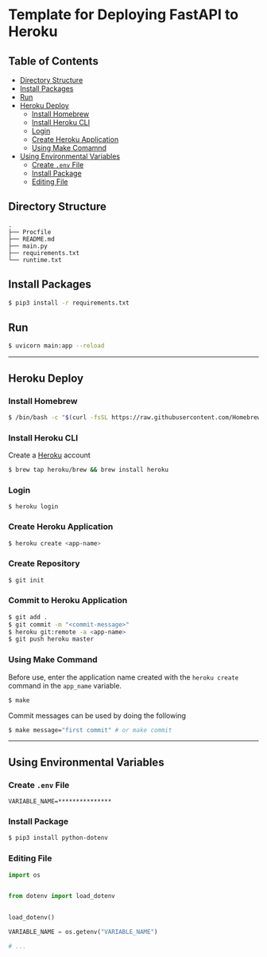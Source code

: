 # Template for Deploying FastAPI to Heroku

## Table of Contents

- [Directory Structure](https://github.com/ogty/fastapi-heroku-template#Directory-Structure)
- [Install Packages](https://github.com/ogty/fastapi-heroku-template#Install-Packages)
- [Run](https://github.com/ogty/fastapi-heroku-template#Run)
- [Heroku Deploy](https://github.com/ogty/fastapi-heroku-template#)
    - [Install Homebrew](https://github.com/ogty/fastapi-heroku-template#Install-Homebrew)
    - [Install Heroku CLI](https://github.com/ogty/fastapi-heroku-template#Install-Heroku-CLI)
    - [Login](https://github.com/ogty/fastapi-heroku-template#Login)
    - [Create Heroku Application](https://github.com/ogty/fastapi-heroku-template#Create-Heroku-Application)
    - [Using Make Comamnd](https://github.com/ogty/fastapi-heroku-template#Using-Make-Command)
- [Using Environmental Variables](https://github.com/ogty/fastapi-heroku-template#Using-Environmental-Variables)
    - [Create `.env` File](https://github.com/ogty/fastapi-heroku-template#Create-env-File)
    - [Install Package](https://github.com/ogty/fastapi-heroku-template#Install-Package)
    - [Editing File](https://github.com/ogty/fastapi-heroku-template#Editing-File)

## Directory Structure

```
.
├── Procfile
├── README.md
├── main.py
├── requirements.txt
└── runtime.txt
```

## Install Packages

```zsh
$ pip3 install -r requirements.txt
```

## Run

```zsh
$ uvicorn main:app --reload
```

---

## Heroku Deploy

### Install Homebrew

```zsh
$ /bin/bash -c "$(curl -fsSL https://raw.githubusercontent.com/Homebrew/install/HEAD/install.sh)"
```

### Install Heroku CLI

Create a [Heroku](https://www.heroku.com/) account

```zsh
$ brew tap heroku/brew && brew install heroku
```

### Login

```
$ heroku login
```

### Create Heroku Application

```zsh
$ heroku create <app-name>
```

### Create Repository

```zsh
$ git init
```

### Commit to Heroku Application

```zsh
$ git add .
$ git commit -m "<commit-message>"
$ heroku git:remote -a <app-name>
$ git push heroku master
```

### Using Make Command

Before use, enter the application name created with the `heroku create` command in the `app_name` variable.

```zsh
$ make
```

Commit messages can be used by doing the following

```zsh
$ make message="first commit" # or make commit
```

---

## Using Environmental Variables

### Create `.env` File

```.env
VARIABLE_NAME=***************
```

### Install Package

```zsh
$ pip3 install python-dotenv
```

### Editing File

```python
import os


from dotenv import load_dotenv


load_dotenv()

VARIABLE_NAME = os.getenv("VARIABLE_NAME")

# ...
```
